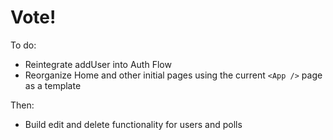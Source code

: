 # Vote!

To do:

* Reintegrate addUser into Auth Flow
* Reorganize Home and other initial pages using the current `<App />` page as a template

Then:

* Build edit and delete functionality for users and polls
